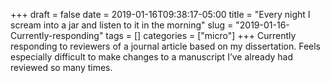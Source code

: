 +++
draft = false
date = 2019-01-16T09:38:17-05:00
title = "Every night I scream into a jar and listen to it in the morning"
slug = "2019-01-16-Currently-responding"
tags = []
categories = ["micro"]
+++
Currently responding to reviewers of a journal article based on my dissertation. Feels especially difficult to make changes to a manuscript I’ve already had reviewed so many times.
